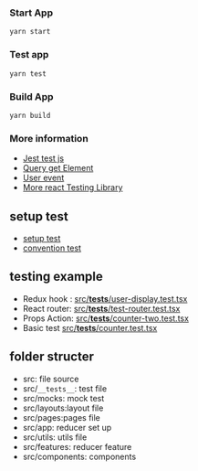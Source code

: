 
### Start App
`yarn start`
### Test app
`yarn test`

### Build App
`yarn build`
### More information
- [Jest test js](https://jestjs.io/docs/getting-started) 
- [Query get Element](https://testing-library.com/docs/queries/about/)
- [User event](https://testing-library.com/docs/dom-testing-library/api-events)
- [More react Testing Library](https://testing-library.com/docs/react-testing-library/intro)

## setup test
- [setup test](SETUPTEST.md)
- [convention test](CONVENTIONTEST.md)

## testing example 
-   Redux hook : [src/__tests__/user-display.test.tsx](/src/__tests__/user-display.test.tsx)
-  React router: [src/__tests__/test-router.test.tsx](/src/__tests__/test-router.test.tsx)
-  Props Action: [src/__tests__/counter-two.test.tsx](/src/__tests__/counter-two.test.tsx)
- Basic test [src/__tests__/counter.test.tsx](/src/__tests__/counter.test.tsx)

## folder structer
- src: file source
- src/`__tests__`: test file
- src/mocks: mock test
- src/layouts:layout file
- src/pages:pages file
- src/app: reducer set up
- src/utils: utils file
- src/features: reducer feature
- src/components: components